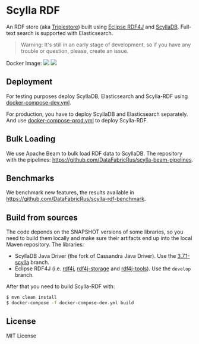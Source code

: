# Scylla RDF

An RDF store (aka [Triplestore](https://en.wikipedia.org/wiki/Triplestore)) built using [Eclipse RDF4J](http://rdf4j.org/) and [ScyllaDB](http://scylladb.com/). Full-text search is supported with Elasticsearch.

> Warning: It's still in an early stage of development, so if you have any trouble or question, please, create an issue.


Docker Image: [![](https://images.microbadger.com/badges/image/datafabricrus/scylla-rdf:0.0.1.svg)](https://hub.docker.com/r/datafabricrus/scylla-rdf "Get your own image badge on microbadger.com") [![](https://images.microbadger.com/badges/version/datafabricrus/scylla-rdf:0.0.1.svg)](https://hub.docker.com/r/datafabricrus/scylla-rdf "Get your own version badge on microbadger.com")


## Deployment

For testing purposes deploy ScyllaDB, Elasticsearch and Scylla-RDF using [docker-compose-dev.yml](https://github.com/DataFabricRus/scylla-rdf/blob/master/docker/docker-compose-dev.yml).

For production, you have to deploy ScyllaDB and Elasticsearch separately. And use [docker-compose-prod.yml](https://github.com/DataFabricRus/scylla-rdf/blob/master/docker/docker-compose-prod.yml) to deploy Scylla-RDF.

## Bulk Loading

We use Apache Beam to bulk load RDF data to ScyllaDB. The repository with the pipelines: https://github.com/DataFabricRus/scylla-beam-pipelines.

## Benchmarks

We benchmark new features, the results available in https://github.com/DataFabricRus/scylla-rdf-benchmark.

## Build from sources

The code depends on the SNAPSHOT versions of some libraries, so you need to build them locally and make sure their 
artifacts end up into the local Maven repository. The libraries:

  * ScyllaDB Java Driver (the fork of Cassandra Java Driver). Use the [3.7.1-scylla](https://github.com/scylladb/java-driver/tree/3.7.1-scylla) branch.
  * Eclipse RDF4J (i.e. [rdf4j](https://github.com/eclipse/rdf4j), [rdf4j-storage](https://github.com/eclipse/rdf4j-storage) and [rdf4j-tools](https://github.com/eclipse/rdf4j-tools)). Use the `develop` branch.

After that you need to build Scylla-RDF with:

```bash
$ mvn clean install
$ docker-compose -f docker-compose-dev.yml build
```

## License

MIT License
